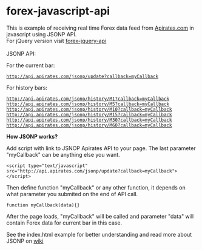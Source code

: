 forex-javascript-api
====================

This is example of receiving real time Forex data feed from <a href="http://apirates.com/">Apirates.com</a> in javascript using JSONP API.
<br/>For jQuery version visit <a href="https://github.com/OndrejKuchta/forex-jquery-api">forex-jquery-api</a>
<br/><br/>JSONP API:

For the current bar:

<code><a href="http://api.apirates.com/jsonp/update?callback=myCallback">http://api.apirates.com/jsonp/update?callback=myCallback</a></code>

For history bars:

<code><a href="http://api.apirates.com/jsonp/history/M1?callback=myCallback">http://api.apirates.com/jsonp/history/M1?callback=myCallback</a></code>
<code><a href="http://api.apirates.com/jsonp/history/M5?callback=myCallback">http://api.apirates.com/jsonp/history/M5?callback=myCallback</a></code>
<code><a href="http://api.apirates.com/jsonp/history/M10?callback=myCallback">http://api.apirates.com/jsonp/history/M10?callback=myCallback</a></code>
<code><a href="http://api.apirates.com/jsonp/history/M15?callback=myCallback">http://api.apirates.com/jsonp/history/M15?callback=myCallback</a></code>
<code><a href="http://api.apirates.com/jsonp/history/M30?callback=myCallback">http://api.apirates.com/jsonp/history/M30?callback=myCallback</a></code>
<code><a href="http://api.apirates.com/jsonp/history/M60?callback=myCallback">http://api.apirates.com/jsonp/history/M60?callback=myCallback</a></code>


<strong>How JSONP works?</strong>

Add script with link to JSNOP Apirates API to your page.
The last parameter "myCallback" can be anything else you want.
```
<script type="text/javascript" src="http://api.apirates.com/jsonp/update?callback=myCallback"></script>
```
Then define function "myCallback" or any other function, it depends on what parameter you submited on the end of API call.
```
function myCallback(data){}
```

After the page loads, "myCallback" will be called and parameter "data" will contain Forex data for current bar in this case.

See the index.html example for better understanding and read more about JSONP on <a href="http://en.wikipedia.org/wiki/JSONP">wiki</a>
